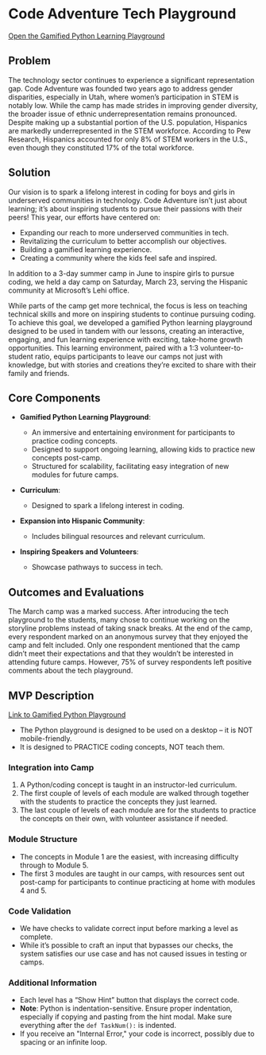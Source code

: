 # Code Adventure Tech Playground
[Open the Gamified Python Learning Playground](https://tech-playground.codeadventure.net/)

## Problem

The technology sector continues to experience a significant representation gap. Code Adventure was founded two years ago to address gender disparities, especially in Utah, where women’s participation in STEM is notably low. While the camp has made strides in improving gender diversity, the broader issue of ethnic underrepresentation remains pronounced. Despite making up a substantial portion of the U.S. population, Hispanics are markedly underrepresented in the STEM workforce. According to Pew Research, Hispanics accounted for only 8% of STEM workers in the U.S., even though they constituted 17% of the total workforce.

## Solution

Our vision is to spark a lifelong interest in coding for boys and girls in underserved communities in technology. Code Adventure isn’t just about learning; it’s about inspiring students to pursue their passions with their peers! This year, our efforts have centered on:

- Expanding our reach to more underserved communities in tech.
- Revitalizing the curriculum to better accomplish our objectives.
- Building a gamified learning experience.
- Creating a community where the kids feel safe and inspired.

In addition to a 3-day summer camp in June to inspire girls to pursue coding, we held a day camp on Saturday, March 23, serving the Hispanic community at Microsoft’s Lehi office. 

While parts of the camp get more technical, the focus is less on teaching technical skills and more on inspiring students to continue pursuing coding. To achieve this goal, we developed a gamified Python learning playground designed to be used in tandem with our lessons, creating an interactive, engaging, and fun learning experience with exciting, take-home growth opportunities. This learning environment, paired with a 1:3 volunteer-to-student ratio, equips participants to leave our camps not just with knowledge, but with stories and creations they’re excited to share with their family and friends.

## Core Components

- **Gamified Python Learning Playground**:
  - An immersive and entertaining environment for participants to practice coding concepts.
  - Designed to support ongoing learning, allowing kids to practice new concepts post-camp.
  - Structured for scalability, facilitating easy integration of new modules for future camps.

- **Curriculum**:
  - Designed to spark a lifelong interest in coding.

- **Expansion into Hispanic Community**:
  - Includes bilingual resources and relevant curriculum.

- **Inspiring Speakers and Volunteers**:
  - Showcase pathways to success in tech.

## Outcomes and Evaluations

The March camp was a marked success. After introducing the tech playground to the students, many chose to continue working on the storyline problems instead of taking snack breaks. At the end of the camp, every respondent marked on an anonymous survey that they enjoyed the camp and felt included. Only one respondent mentioned that the camp didn’t meet their expectations and that they wouldn’t be interested in attending future camps. However, 75% of survey respondents left positive comments about the tech playground.

## MVP Description

[Link to Gamified Python Playground](https://tech-playground.codeadventure.net/)

- The Python playground is designed to be used on a desktop – it is NOT mobile-friendly.
- It is designed to PRACTICE coding concepts, NOT teach them.

### Integration into Camp

1. A Python/coding concept is taught in an instructor-led curriculum.
2. The first couple of levels of each module are walked through together with the students to practice the concepts they just learned.
3. The last couple of levels of each module are for the students to practice the concepts on their own, with volunteer assistance if needed.

### Module Structure

- The concepts in Module 1 are the easiest, with increasing difficulty through to Module 5.
- The first 3 modules are taught in our camps, with resources sent out post-camp for participants to continue practicing at home with modules 4 and 5.

### Code Validation

- We have checks to validate correct input before marking a level as complete.
- While it’s possible to craft an input that bypasses our checks, the system satisfies our use case and has not caused issues in testing or camps.

### Additional Information

- Each level has a “Show Hint” button that displays the correct code.
- **Note**: Python is indentation-sensitive. Ensure proper indentation, especially if copying and pasting from the hint modal. Make sure everything after the `def TaskNum():` is indented.
- If you receive an "Internal Error," your code is incorrect, possibly due to spacing or an infinite loop.
